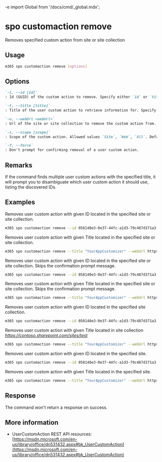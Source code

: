 -e <!-- DISCLAIMER: All secrets, passwords, and sensitive values in this document are examples only and not real credentials. -->
import Global from '/docs/cmd/_global.mdx';

# spo customaction remove

Removes specified custom action from site or site collection

## Usage

```sh
m365 spo customaction remove [options]
```

## Options

```md definition-list
`-i, --id [id]`
: Id (GUID) of the custom action to remove. Specify either `id` or `title`.

`-t, --title [title]`
: Title of the user custom action to retrieve information for. Specify either `id` or `title`.

`-u, --webUrl <webUrl>`
: Url of the site or site collection to remove the custom action from.

`-s, --scope [scope]`
: Scope of the custom action. Allowed values `Site`, `Web`, `All`. Default `All`.

`-f, --force`
: Don't prompt for confirming removal of a user custom action.
```

<Global />

## Remarks

If the command finds multiple user custom actions with the specified title, it will prompt you to disambiguate which user custom action it should use, listing the discovered IDs.

## Examples

Removes user custom action with given ID located in the specified site or site collection.

```sh
m365 spo customaction remove --id 058140e3-0e37-44fc-a1d3-79c487d371a3 --webUrl https://contoso.sharepoint.com/sites/test
```

Removes user custom action with given Title located in the specified site or site collection.

```sh
m365 spo customaction remove --title "YourAppCustomizer" --webUrl https://contoso.sharepoint.com/sites/test
```

Removes user custom action with given ID located in the specified site or site collection. Skips the confirmation prompt message.

```sh
m365 spo customaction remove --id 058140e3-0e37-44fc-a1d3-79c487d371a3 --webUrl https://contoso.sharepoint.com/sites/test --force
```

Removes user custom action with given Title located in the specified site or site collection. Skips the confirmation prompt message.

```sh
m365 spo customaction remove --title "YourAppCustomizer" --webUrl https://contoso.sharepoint.com/sites/test --force
```

Removes user custom action with given ID located in the specified site collection.

```sh
m365 spo customaction remove --id 058140e3-0e37-44fc-a1d3-79c487d371a3 --webUrl https://contoso.sharepoint.com/sites/test --scope Site
```

Removes user custom action with given Title located in site collection _https://contoso.sharepoint.com/sites/test_

```sh
m365 spo customaction remove --title "YourAppCustomizer" --webUrl https://contoso.sharepoint.com/sites/test --scope Site
```

Removes user custom action with given ID located in the specified site.

```sh
m365 spo customaction remove --id 058140e3-0e37-44fc-a1d3-79c487d371a3 --webUrl https://contoso.sharepoint.com/sites/test --scope Web
```

Removes user custom action with given Title located in the specified site.

```sh
m365 spo customaction remove --title "YourAppCustomizer" --webUrl https://contoso.sharepoint.com/sites/test --scope Web
```

## Response

The command won't return a response on success.

## More information

- UserCustomAction REST API resources: [https://msdn.microsoft.com/en-us/library/office/dn531432.aspx#bk_UserCustomAction](https://msdn.microsoft.com/en-us/library/office/dn531432.aspx#bk_UserCustomAction)
